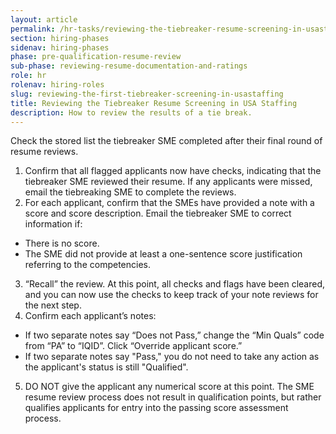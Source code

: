 ```yaml
---
layout: article
permalink: /hr-tasks/reviewing-the-tiebreaker-resume-screening-in-usastaffing/
section: hiring-phases
sidenav: hiring-phases
phase: pre-qualification-resume-review
sub-phase: reviewing-resume-documentation-and-ratings
role: hr
rolenav: hiring-roles
slug: reviewing-the-first-tiebreaker-screening-in-usastaffing
title: Reviewing the Tiebreaker Resume Screening in USA Staffing
description: How to review the results of a tie break.
---
```


Check the stored list the tiebreaker SME completed after their final round of resume reviews.

1. Confirm that all flagged applicants now have checks, indicating that the tiebreaker SME reviewed their resume. If any applicants were missed, email the tiebreaking SME to complete the reviews.
2. For each applicant, confirm that the SMEs have provided a note with a score and score description. Email the tiebreaker SME to correct information if:
  - There is no score.
  - The SME did not provide at least a one-sentence score justification referring to the competencies.
3. “Recall” the review. At this point, all checks and flags have been cleared, and you can now use the checks to keep track of your note reviews for the next step.
4. Confirm each applicant’s notes:
  - If two separate notes say “Does not Pass,” change the “Min Quals” code from “PA” to “IQID”. Click “Override applicant score.”
  - If two separate notes say "Pass," you do not need to take any action as the applicant's status is still "Qualified".
5. DO NOT give the applicant any numerical score at this point. The SME resume review process does not result in qualification points, but rather qualifies applicants for entry into the passing score assessment process.
